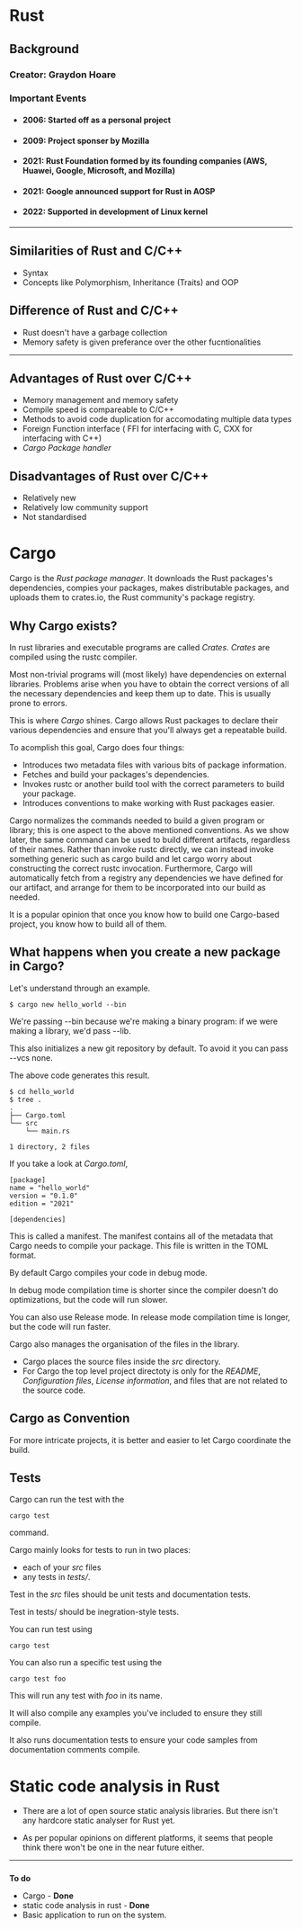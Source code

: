 # Rust 

## Background

### Creator: Graydon Hoare

### Important Events

- #### **2006: Started off as a personal project**

- #### **2009: Project sponser by Mozilla**

- #### **2021: Rust Foundation formed by its founding companies (AWS, Huawei, Google, Microsoft, and Mozilla)**

- #### **2021: Google announced support for Rust in AOSP**

- #### **2022: Supported in development of Linux kernel**
---
## Similarities of Rust and C/C++

- Syntax
- Concepts like Polymorphism, Inheritance (Traits) and OOP

## Difference of Rust and C/C++

- Rust doesn't have a garbage collection
- Memory safety is given preferance over the other fucntionalities

---
## Advantages of Rust over C/C++

- Memory management and memory safety
- Compile speed is compareable to C/C++
- Methods to avoid code duplication for accomodating multiple data types
- Foreign Function interface ( FFI for interfacing with C, CXX for interfacing with C++)
- *Cargo Package handler*

## Disadvantages of Rust over C/C++

- Relatively new 
- Relatively low community support
- Not standardised 
# Cargo
Cargo is the *Rust package manager*. It downloads the Rust packages's dependencies, compies your packages, makes distributable packages, and uploads them to crates.io, the Rust community's package registry.

## Why Cargo exists?

In rust libraries and executable programs are called *Crates*. *Crates* are compiled using the rustc compiler. 

Most non-trivial programs will (most likely) have dependencies on external libraries. Problems arise when you have to obtain the correct versions of all the necessary dependencies and keep them up to date. This is usually prone to errors.

This is where *Cargo* shines. Cargo allows Rust packages to declare their various dependencies and ensure that you'll always get a repeatable build.

To acomplish this goal, Cargo does four things:
 - Introduces two metadata files with various bits of package information.
 - Fetches and build your packages's dependencies.
 - Invokes rustc or another build tool with the correct parameters to build your package.
 - Introduces conventions to make working with Rust packages easier.

Cargo normalizes the commands needed to build a given program or library; this is one aspect to the above mentioned conventions. As we show later, the same command can be used to build different artifacts, regardless of their names. Rather than invoke rustc directly, we can instead invoke something generic such as cargo build and let cargo worry about constructing the correct rustc invocation. Furthermore, Cargo will automatically fetch from a registry any dependencies we have defined for our artifact, and arrange for them to be incorporated into our build as needed.

It is a popular opinion that once you know how to build one Cargo-based project, you know how to build all of them.

## What happens when you create a new package in Cargo?

Let's understand through an example.

    $ cargo new hello_world --bin

We're passing --bin because we're making a binary program: if we were making a library, we'd pass --lib. 

This also initializes a new git repository by default. To avoid it you can pass --vcs none.

The above code generates this result.
    
    $ cd hello_world
    $ tree .
    .
    ├── Cargo.toml 
    └── src
        └── main.rs

    1 directory, 2 files

If you take a look at *Cargo.toml*, 

    [package]
    name = "hello_world"
    version = "0.1.0"
    edition = "2021"

    [dependencies]

This is called a manifest. 
The manifest contains all of the metadata that Cargo needs to compile your package. This file is written in the TOML format.

By default Cargo compiles your code in debug mode. 

In debug mode compilation time is shorter since the compiler doesn't do optimizations, but the code will run slower. 

You can also use Release mode. In release mode compilation time is longer, but the code will run faster.

Cargo also manages the organisation of the files in the library. 

- Cargo places the source files inside the *src* directory. 
- For Cargo the top level project directoty is only for the *README*, *Configuration files*, *License information*, and files that are not related to the source code.


## Cargo as Convention

For more intricate projects, it is better and easier to let Cargo coordinate the build.

## Tests

Cargo can run the test with the 

    cargo test

command.

Cargo mainly looks for tests to run in two places:

 - each of your *src* files 
 - any tests in *tests/*.

Test in the *src* files should be unit tests and documentation tests. 

Test in tests/ should be inegration-style tests.

You can run test using 

    cargo test

You can also run a specific test using the 

    cargo test foo 

This will run any test with *foo* in its name.

It will also compile any examples you've included to ensure they still compile. 

It also runs documentation tests to ensure your code samples from documentation comments compile. 

# Static code analysis in Rust

- There are a lot of open source static analysis libraries. But there isn't any hardcore static analyser for Rust yet. 

- As per popular opinions on different platforms, it seems that people think there won't be one in the near future either. 

---

### 
**To do** 
- Cargo - **Done**
- static code analysis in rust - **Done**
- Basic application to run on the system. 